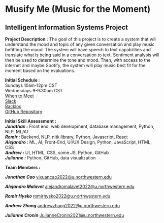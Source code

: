 # Musify Me (Music for the Moment)
## Intelligent Information Systems Project

**Project Description :** 
The goal of this project is to create a system that will understand the mood and topic of any given conversation and play music befitting the mood. The system will have speech to text capabilities and translate what is being said in a conversation to text. Sentiment analysis will then be used to determine the tone and mood. Then, with access to the internet and maybe Spotify, the system will play music best fit for the moment based on the evaluations.

**Initial Schedule :**<br />
Sundays 10am-12pm CST<br />
Wednesdays 9-9:30am CST<br />
[When to Meet](https://www.when2meet.com/?10772642-Iqps8)<br />
[Slack](https://undergraduate-qef2628.slack.com/archives/G01KXDUGGEA)<br />
[Backlog](https://drive.google.com/file/d/1tjnGv_8VtmuNrllzuTKmQ6bwVQF-XZYZ/view?usp=sharing)<br />
[GitHub Repository](https://github.com/alejandrodavidmalavet/Musify-Me-Music-for-the-Moment-)<br />

**Initial Skill Assessment :**<br />
***Jonathan :*** 	Front end, web development, database management, Python, NLP, ML/AI<br />
***Romir :*** 	Backend, NLP, nltk library, Python, Javascript, React<br />
***Alejandro :*** 	ML, AI, Front-End, UI/UX Design, Python, JavaScript, HTML, CSS<br />
***Andrew :*** 	UI, HTML, CSS, some JS, Python, GitHub<br />
***Julianne :*** 	Python, GitHub, data visualization<br />

**Team Members :**

***Jonathan Cao***
yixuancao2022@u.northwestern.edu

***Alejandro Malavet***
alejandromalavet2022@u.northwestern.edu

***Romir Hysko***
romirhysko2022@u.northwestern.edu 

***Andrew Zhang***
andrewzhang2022@u.northwestern.edu 

***Julianne Cronin***
JulianneCronin2021@u.northwestern.edu
